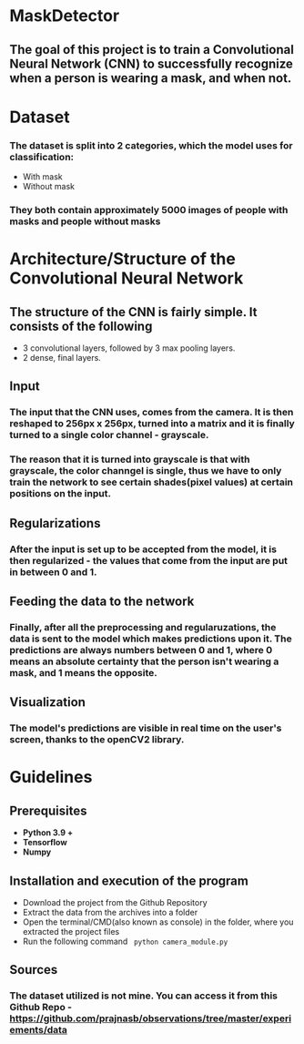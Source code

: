 # MaskDetector
 ## The goal of this project is to train a Convolutional Neural Network (CNN) to successfully recognize when a person is wearing a mask, and when not.



# Dataset
### The dataset is split into **2 categories**, which the model uses for classification:
<ul>
    <li>With mask</li>
    <li>Without mask</li>
</ul>

### They both contain approximately 5000 images of people with masks and people without masks

# Architecture/Structure of the Convolutional Neural Network
## The structure of the CNN is fairly simple. It consists of the following
<ul>
    <li>3 convolutional layers, followed by 3 max pooling layers. </li>
    <li>2 dense, final layers.</li>
</ul>

## **Input**

###  The input that the CNN uses, comes from the camera. It is then reshaped to 256px x 256px, turned into a matrix and it is finally turned to a single color channel - grayscale. 
### The reason that it is turned into grayscale is that with grayscale, the color channgel is single, thus we have to only train the network to see certain shades(pixel values) at certain positions on the input.

## **Regularizations**
### After the input is set up to be accepted from the model, it is then regularized - the values that come from the input are put in between 0 and 1. 

## **Feeding the data to the network**
### Finally, after all the preprocessing and regularuzations, the data is sent to the model which makes predictions upon it. The predictions are always numbers between 0 and 1, where 0 means an absolute certainty that the person isn't wearing a mask, and 1 means the opposite.

## **Visualization**
### The model's predictions are visible in real time on the user's screen, thanks to the openCV2 library.

# Guidelines
## **Prerequisites**
<ul>
<li>
    <strong> Python 3.9 +</strong>
</li>
<li>
    <strong> Tensorflow </strong>
</li>
<li>
    <strong> Numpy </strong>
</li>
</ul>


## **Installation and execution of the program**
<ul>
    <li> Download the project from the Github Repository </li>
    <li> Extract the data from the archives into a folder</li>
    <li> Open the terminal/CMD(also known as console) in the folder, where you extracted the project files</li>
    <li> Run the following command <code> python camera_module.py </code> </li>
</ul>

## Sources
### The dataset utilized **is not mine**. You can access it from this Github Repo - https://github.com/prajnasb/observations/tree/master/experiements/data

